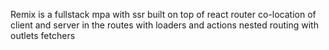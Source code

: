 Remix is a fullstack mpa with ssr
built on top of react router
co-location of client and server in the routes with loaders and actions
nested routing with outlets
fetchers
